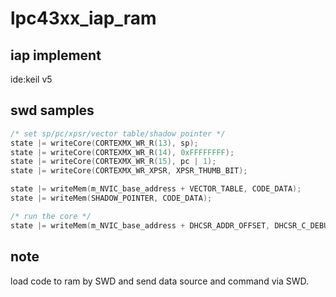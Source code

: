 # lpc43xx_iap_ram
## iap implement 
ide:keil v5
## swd samples

   ```C
  /* set sp/pc/xpsr/vector table/shadow pointer */
  state |= writeCore(CORTEXMX_WR_R(13), sp);
  state |= writeCore(CORTEXMX_WR_R(14), 0xFFFFFFFF);
  state |= writeCore(CORTEXMX_WR_R(15), pc | 1);
  state |= writeCore(CORTEXMX_WR_XPSR, XPSR_THUMB_BIT);

  state |= writeMem(m_NVIC_base_address + VECTOR_TABLE, CODE_DATA);
  state |= writeMem(SHADOW_POINTER, CODE_DATA);

  /* run the core */
  state |= writeMem(m_NVIC_base_address + DHCSR_ADDR_OFFSET, DHCSR_C_DEBUGEN);
  ```
## note
load code to ram by SWD and send data source and command via SWD.

